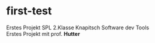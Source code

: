 # first-test
Erstes Projekt SPL 2.Klasse Knapitsch Software dev Tools<br/> 
Erstes Projekt mit prof. **Hutter**
